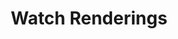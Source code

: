 ---
layout: default
categories: ['Mechanical Design','Digital Art']
title: Watch Renderings
authors: WG Bircher
thing: Rendering <a href="https://www.ourbagonline.com/O-clock-watches-s/1817.htm">O clock watches</a> to build my Autodesk Inventor skills
year: 2011
award:
doi: http://dx.doi.org/XX.XXX/
---